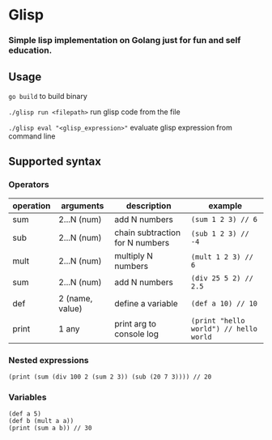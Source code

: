# Glisp
### Simple lisp implementation on Golang just for fun and self education.

## Usage
`go build` to build binary

`./glisp run <filepath>` run glisp code from the file

`./glisp eval "<glisp_expression>"` evaluate glisp expression from command line

## Supported syntax
### Operators
| operation | arguments | description | example |
|---|---|---|---|
| sum | 2...N (num) | add N numbers | `(sum 1 2 3) // 6`|
| sub | 2...N (num) | chain subtraction  for N numbers | `(sub 1 2 3) // -4`|
| mult | 2...N (num) | multiply N numbers | `(mult 1 2 3) // 6` |
| sum | 2...N (num) | add N numbers | `(div 25 5 2) // 2.5` |
| def | 2 (name, value) | define a variable | `(def a 10) // 10` |
| print | 1 any | print arg to console log | `(print "hello world") // hello world` |

### Nested expressions
```
(print (sum (div 100 2 (sum 2 3)) (sub (20 7 3)))) // 20
```
### Variables 
```
(def a 5)
(def b (mult a a))
(print (sum a b)) // 30
```